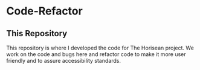 # Code-Refactor
## This Repository
This repository is where I developed the code for The Horisean project. We work on the code and bugs here and refactor code to make it more user friendly and to assure accessibility standards.